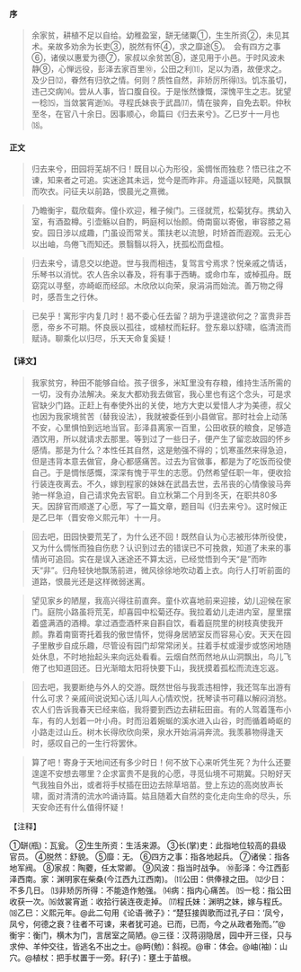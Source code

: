 #### 序

>余家贫，耕植不足以自给。幼稚盈室，缾无储粟①，生生所资②，未见其术。亲故多劝余为长吏③，脱然有怀④，求之靡途⑤。　会有四方之事⑥，诸侯以惠爱为德⑦，家叔以余贫苦⑧，遂见用于小邑。于时风波未静⑨，心惮远役，彭泽去家百里⑩，公田之利⑾，足以为酒，故便求之。及少日⑿，眷然有归欤之情。何则？质性自然，非矫厉所得⒀。饥冻虽切，违己交病⒁。尝从人事，皆口腹自役。于是怅然慷慨，深愧平生之志。犹望一稔⒂，当敛裳宵逝⒃。寻程氏妹丧于武昌⒄，情在骏奔，自免去职。仲秋至冬，在官八十余日。因事顺心，命篇曰《归去来兮》。乙巳岁十一月也⒅。



#### 正文

>归去来兮，田园将芜胡不归！既目以心为形役，奚惆怅而独悲？悟已往之不谏，知来者之可追。实迷途其未远，觉今是而昨非。舟遥遥以轻飏，风飘飘而吹衣。问征夫以前路，恨晨光之熹微。

>乃瞻衡宇，载欣载奔。僮仆欢迎，稚子候门。三径就荒，松菊犹存。携幼入室，有酒盈樽。引壶觞以自酌，眄庭柯以怡颜。倚南窗以寄傲，审容膝之易安。园日涉以成趣，门虽设而常关。策扶老以流憩，时矫首而遐观。云无心以出岫，鸟倦飞而知还。景翳翳以将入，抚孤松而盘桓。

>归去来兮，请息交以绝遊。世与我而相违，复驾言兮焉求？悦亲戚之情话，乐琴书以消忧。农人告余以春及，将有事于西畴。或命巾车，或棹孤舟。既窈窕以寻壑，亦崎岖而经邱。木欣欣以向荣，泉涓涓而始流。善万物之得时，感吾生之行休。

>已矣乎！寓形宇内复几时！曷不委心任去留？胡为乎遑遑欲何之？富贵非吾愿，帝乡不可期。怀良辰以孤往，或植杖而耘耔。登东皋以舒啸，临清流而赋诗。聊乘化以归尽，乐天天命复奚疑！


#### 【译文】
>我家贫穷，种田不能够自给。孩子很多，米缸里没有存粮，维持生活所需的一切，没有办法解决。亲友大都劝我去做官，我心里也有这个念头，可是求官缺少门路。正赶上有奉使外出的关使，地方大吏以爱惜人才为美德，叔父也因为我家境贫苦（替我设法），我就被委任到小县做官。那时社会上动荡不安，心里惧怕到远地当官。彭泽县离家一百里，公田收获的粮食，足够造酒饮用，所以就请求去那里。等到过了一些日子，便产生了留恋故园的怀乡感情。那是为什么？本性任其自然，这是勉强不得的；饥寒虽然来得急迫，但是违背本意去做官，身心都感痛苦。过去为官做事，都是为了吃饭而役使自己。于是惆怅感慨，深深有愧于平生的志愿。仍然希望任职一年，便收拾行装连夜离去。不久，嫁到程家的妹妹在武昌去世，去吊丧的心情像骏马奔驰一样急迫，自己请求免去官职。自立秋第二个月到冬天，在职共80多天。因辞官而顺遂了心愿，写了一篇文章，题目叫《归去来兮》。这时候正是乙巳年（晋安帝义熙元年）十一月。

>回去吧，田园快要荒芜了，为什么还不回！既然自认为心志被形体所役使，又为什么惆怅而独自伤悲？认识到过去的错误已不可挽救，知道了未来的事情尚可追回。实在是误入迷途还不算太远，已经觉悟到今天“是”而昨天“非”。归舟轻快地飘荡前进，微风徐徐地吹动着上衣。向行人打听前面的道路，恨晨光还是这样微弱迷离。

>望见家乡的陋屋，我高兴得往前直奔。童仆欢喜地前来迎接，幼儿迎候在家门。庭院小路虽将荒芜，却喜园中松菊还存。我拉着幼儿走进内室，屋里摆着盛满酒的酒樽。拿过酒壶酒杯来自斟自饮，看着庭院里的树枝真使我开颜。靠着南窗寄托着我的傲世情怀，觉得身居陋室反而容易心安。天天在园子里散步自成乐趣，尽管设有园门却常常闭关。拄着手杖或漫步或悠闲地随处休息，不时地抬起头来向远处看看。云烟自然而然地从山洞飘出，鸟儿飞倦了也知道回还。日光渐暗太阳将快要下山，我抚摸着孤松而流连忘返。

>回去吧，我要断绝与外人的交游。既然世俗与我乖违相悖，我还驾车出游有什么可求？亲戚间说说知心话儿叫人心情欢悦，抚琴读书可藉以解闷消愁。农人们告诉我春天已经来临，我将要到西边去耕耘田亩。有的人驾着篷布小车，有的人划着一叶小舟。时而沿着婉蜒的溪水进入山谷，时而循着崎岖的小路走过山丘。树木长得欣欣向荣，泉水开始涓涓奔流。我羡慕物得逢天时，感叹自己的一生行将罢休。

>算了吧！寄身于天地间还有多少时日！何不放下心来听凭生死？为什么还要遑遑不安想去哪里？企求富贵不是我的心愿，寻觅仙境不可期冀。只盼好天气我独自外出，或者将手杖插在田边去除草培苗。登上东边的高岗放声长啸，面对清清的流水吟诵诗篇。姑且随着大自然的变化走向生命的尽头，乐天安命还有什么值得怀疑！


【注释】


①缾(瓶)：瓦瓮。
②生生所资：生活来源。
③长(掌)吏：此指地位较高的县级官员。
④脱然：舒貌。
⑤靡：无。
⑥四方之事：指各地起兵。
⑦诸侯：指各地军阀。
⑧家叔：陶蘷，任太常卿。
⑨风波：指当时战争。
⑩彭泽：今江西彭泽西南。家：渊明家在柴桑(今江西九江西南)。
⑾公田：供俸禄之田。
⑿少日：不多几日。
⒀非矫厉所得：不能造作勉强。
⒁病：指内心痛苦。
⒂一稔：指公田收获一次。⒃敛裳宵逝：收拾行装连夜走掉。
⒄程氏妹：渊明之妹，嫁与程氏。
⒅乙巳：义熙元年。@此二句用《论语·微子》：“楚狂接舆歌而过孔子曰：‘凤兮，凤兮，何德之衰？往者不可谏，来者犹可追。已而，已而，今之从政者殆而。’”@衡宇：衡门，横木为门，言居室之简陋。@三径：汉蒋诩隐居，园中开三径，只与求仲、羊仲交往，皆逃名不出之士。@眄(勉)：斜视。@审：体会。@岫(袖)：山穴。@植杖：把手杖置于一旁。耔(子)：壅土于苗根。
